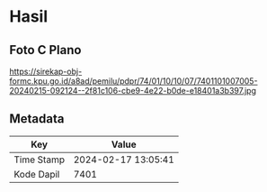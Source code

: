 # Hasil

## Foto C Plano

https://sirekap-obj-formc.kpu.go.id/a8ad/pemilu/pdpr/74/01/10/10/07/7401101007005-20240215-092124--2f81c106-cbe9-4e22-b0de-e18401a3b397.jpg


## Metadata

| Key        | Value               |
| ---------- | ------------------- |
| Time Stamp | 2024-02-17 13:05:41 |
| Kode Dapil | 7401                |



